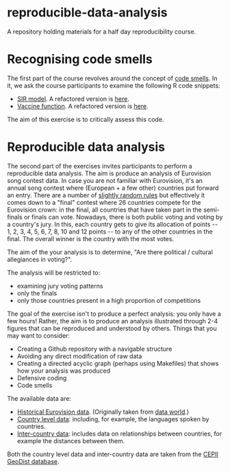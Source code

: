 # reproducible-data-analysis
A repository holding materials for a half day reproducibility course.

# Recognising code smells
The first part of the course revolves around the concept of [code smells](https://refactoring.guru/refactoring/smells).
In it, we ask the course participants to examine the following R code snippets:

- [SIR model](https://github.com/ben18785/reproducible-data-analysis/blob/main/src/example_1.md). A refactored version is [here](https://github.com/ben18785/reproducible-data-analysis/blob/main/src/example_1_answer.md).
- [Vaccine function](https://github.com/ben18785/reproducible-data-analysis/blob/main/src/example_2.md). A refactored version is [here](https://github.com/ben18785/reproducible-data-analysis/blob/main/src/example_2.md).

The aim of this exercise is to critically assess this code.

# Reproducible data analysis
The second part of the exercises invites participants to perform a reproducible data analysis. The aim is produce an analysis of Eurovision song contest data. In case you are not familiar with Eurovision, it's an annual song contest where (European + a few other) countries put forward an entry. There are a number of [slightly random rules](https://eurovision.tv/about/how-it-works) but effectively it comes down to a "final" contest where 26 countries compete for the Eurovision crown: in the final, all countries that have taken part in the semi-finals or finals can vote. Nowadays, there is both public voting and voting by a country's jury. In this, each country gets to give its allocation of points -- 1, 2, 3, 4, 5, 6, 7, 8, 10 and 12 points -- to any of the other countries in the final. The overall winner is the country with the most votes.

The aim of the your analysis is to determine, "Are there political / cultural allegiances in voting?".

The analysis will be restricted to:

- examining jury voting patterns
- only the finals
- only those countries present in a high proportion of competitions

The goal of the exercise isn't to produce a perfect analysis: you only have a few hours! Rather, the aim is to produce an analysis illustrated through 2-4 figures that can be reproduced and understood by others. Things that you may want to consider:

- Creating a Github repository with a navigable structure
- Avoiding any direct modification of raw data
- Creating a directed acyclic graph (perhaps using Makefiles) that shows how your analysis was produced
- Defensive coding
- Code smells

The available data are:

- [Historical Eurovision data](https://github.com/ben18785/reproducible-data-analysis/blob/main/data/eurovision_song_contest_1975_2019v3.xlsx). (Originally taken from [data world](https://data.world/datagraver/eurovision-song-contest-scores-1975-2019).)
- [Country level data](https://github.com/ben18785/reproducible-data-analysis/blob/main/data/geo_cepii.csv): including, for example, the languages spoken by countries.
- [Inter-country data](https://github.com/ben18785/reproducible-data-analysis/blob/main/data/dist_cepii.csv): includes data on relationships between countries, for example the distances between them.

Both the country level data and inter-country data are taken from the [CEPII GeoDist database](http://www.cepii.fr/pdf_pub/wp/2011/wp2011-25.pdf).
